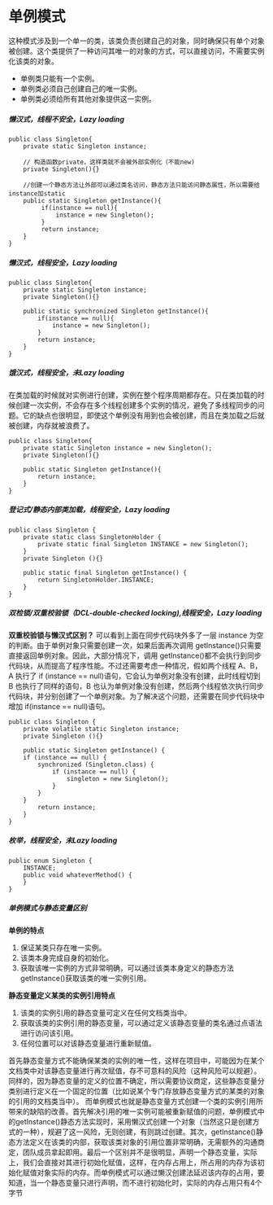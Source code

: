 # 单例模式
这种模式涉及到一个单一的类，该类负责创建自己的对象，同时确保只有单个对象被创建。这个类提供了一种访问其唯一的对象的方式，可以直接访问，不需要实例化该类的对象。
* 单例类只能有一个实例。
* 单例类必须自己创建自己的唯一实例。
* 单例类必须给所有其他对象提供这一实例。

##### 懒汉式，线程不安全，Lazy loading
```
public class Singleton{
    private static Singleton instance;
    
    // 构造函数private，这样类就不会被外部实例化（不能new)
    private Singleton(){}

    //创建一个静态方法让外部可以通过类名访问，静态方法只能访问静态属性，所以需要给instance加static
    public static Singleton getInstance(){
         if(instance == null){
             instance = new Singleton();
         }
         return instance;
    }
}
```

##### 懒汉式，线程安全，Lazy loading
```
public class Singleton{
    private static Singleton instance;
    private Singleton(){}

    public static synchronized Singleton getInstance(){
        if(instance == null){
            instance = new Singleton();
        }
        return instance;
    }
}
```

##### 饿汉式，线程安全，未Lazy loading
在类加载的时候就对实例进行创建，实例在整个程序周期都存在。只在类加载的时候创建一次实例，不会存在多个线程创建多个实例的情况，避免了多线程同步的问题。它的缺点也很明显，即使这个单例没有用到也会被创建，而且在类加载之后就被创建，内存就被浪费了。
```
public class Singleton{
    private static Singleton instance = new Singleton();
    private Singleton(){}

    public static Singleton getInstance(){
        return instance;
    }
}
```

##### 登记式/静态内部类加载，线程安全，Lazy loading
```
public class Singleton {  
    private static class SingletonHolder {
        private static final Singleton INSTANCE = new Singleton();  
    }  
    private Singleton (){}  

    public static final Singleton getInstance() {  
        return SingletonHolder.INSTANCE;  
    }  
}
```

##### 双检锁/双重校验锁（DCL-double-checked locking),线程安全，Lazy loading
**双重校验锁与懒汉式区别？**
可以看到上面在同步代码块外多了一层 instance 为空的判断。由于单例对象只需要创建一次，如果后面再次调用 getInstance()只需要直接返回单例对象。因此，大部分情况下，调用 getInstance()都不会执行到同步代码块，从而提高了程序性能。不过还需要考虑一种情况，假如两个线程 A、B，A 执行了 if (instance == null)语句，它会认为单例对象没有创建，此时线程切到 B 也执行了同样的语句，B 也认为单例对象没有创建，然后两个线程依次执行同步代码块，并分别创建了一个单例对象。为了解决这个问题，还需要在同步代码块中增加 if(instance == null)语句。
```
public class Singleton {  
    private volatile static Singleton instance;
    private Singleton (){}  

    public static Singleton getInstance() {  
    if (instance == null) {  
        synchronized (Singleton.class) {  
            if (instance == null) {  
                singleton = new Singleton();  
            }  
        }  
    }  
        return instance;  
    }  
}
```

##### 枚举，线程安全，未Lazy loading
```
public enum Singleton {  
    INSTANCE;  
    public void whateverMethod() {  
    }  
}
```

##### 单例模式与静态变量区别
**单例的特点**
1. 保证某类只存在唯一实例。
2. 该类本身完成自身的初始化。
3. 获取该唯一实例的方式非常明确，可以通过该类本身定义的静态方法getInstance()获取该类的唯一实例引用。

**静态变量定义某类的实例引用特点**
1. 该类的实例引用的静态变量可定义在任何文档类当中。
2. 获取该类的实例引用的静态变量，可以通过定义该静态变量的类名通过点语法进行访问该引用。
3. 任何位置可以对该静态变量进行重新赋值。

首先静态变量方式不能确保某类的实例的唯一性，这样在项目中，可能因为在某个文档类中对该静态变量进行再次赋值，存不可意料的风险（这种风险可以规避）。同样的，因为静态变量的定义的位置不确定，所以需要协议商定，这些静态变量分类别进行定义在一个固定的位置（比如说某个专门存放静态变量方式的某类的对象的引用的文档类当中）。 
而单例模式也就是静态变量方式创建一个类的实例引用所带来的缺陷的改善。首先解决引用的唯一实例可能被重新赋值的问题，单例模式中的getInstance()静态方法实现时，采用懒汉式创建一个对象（当然这只是创建方式的一种），规避了这一风险，无则创建，有则跳过创建。其次，getInstance()静态方法定义在该类的内部，获取该类对象的引用位置非常明确，无需额外的沟通商定，团队成员拿起即用。最后一个区别并不是很明显，声明一个静态变量，实际上，我们会直接对其进行初始化赋值，这样，在内存占用上，所占用的内存为该初始化赋值对象实际的内存。而单例模式可以通过懒汉创建法延迟该内存的占用，要知道，当一个静态变量只进行声明，而不进行初始化时，实际的内存占用只有4个字节
